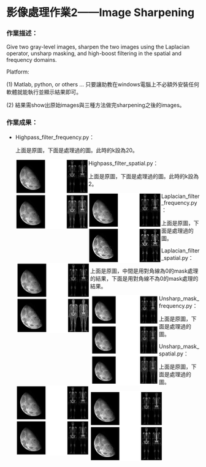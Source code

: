 # 影像處理作業2——Image Sharpening

### 作業描述：

Give two gray-level images, sharpen the two images using the Laplacian operator, unsharp masking, and high-boost filtering in the spatial and frequency domains.

Platform:

(1) Matlab, python, or others … 只要讓助教在windows電腦上不必額外安裝任何軟體就能執行並顯示結果即可。

(2) 結果需show出原始images與三種方法做完sharpening之後的images。

### 作業成果：

- Highpass_filter_frequency.py：

  上面是原圖，下面是處理過的圖。此時的k設為20。
  

  <img src="https://github.com/QuteP/image_hw2_408410034/blob/main/result/Figure_1.png" alt="image-20221004104145624" style="zoom:25%;" align='left'/>



- Highpass_filter_spatial.py：

  上面是原圖，下面是處理過的圖。此時的k設為2。
  

  <img src="https://github.com/QuteP/image_hw2_408410034/blob/main/result/Figure_2.png" alt="image-20221004104320215"  style="zoom:25%;" align='left' />



- Laplacian_filter_frequency.py：

  上面是原圖，下面是處理過的圖。


  <img src="https://github.com/QuteP/image_hw2_408410034/blob/main/result/Figure_3.png" alt="image-20221004104407727" style="zoom:25%;" align='left' />



- Laplacian_filter_spatial.py：

  上面是原圖，中間是用對角線為0的mask處理的結果，下面是用對角線不為0的mask處理的結果。


  <img src="https://github.com/QuteP/image_hw2_408410034/blob/main/result/Figure_4.png" alt="image-20221004104529140" style="zoom:32%;" align='left' />



- Unsharp_mask_frequency.py：

  上面是原圖，下面是處理過的圖。


  <img src="https://github.com/QuteP/image_hw2_408410034/blob/main/result/Figure_5.png" alt="image-20221004104558893" style="zoom:25%;" align='left' />



- Unsharp_mask_spatial.py：

  上面是原圖，下面是處理過的圖。


  <img src="https://github.com/QuteP/image_hw2_408410034/blob/main/result/Figure_6.png" alt="image-20221004104626679" style="zoom:25%;" align='left' />

